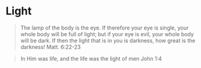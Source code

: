 # Light

> The lamp of the body is the eye. If therefore your eye is single, your whole body will be full of light; but if your eye is evil, your whole body will be dark. If then the light that is in you is darkness, how great is the darkness!
Matt. 6:22-23</cite>

> In Him was life, and the life was the light of men
John 1:4
